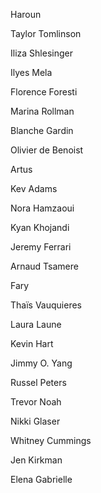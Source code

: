 

Haroun

Taylor Tomlinson

Iliza Shlesinger

Ilyes Mela

Florence Foresti

Marina Rollman

Blanche Gardin

Olivier de Benoist

Artus

Kev Adams

Nora Hamzaoui

Kyan Khojandi

Jeremy Ferrari

Arnaud Tsamere

Fary

Thaïs Vauquieres

Laura Laune


Kevin Hart

Jimmy O. Yang

Russel Peters

Trevor Noah

Nikki Glaser

Whitney Cummings

Jen Kirkman

Elena Gabrielle